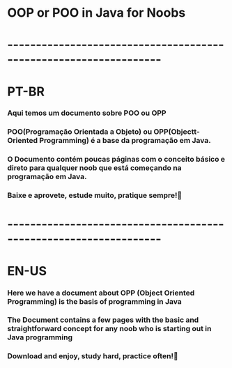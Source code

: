 # OOP or POO in Java for Noobs
# -----------------------------------------------------------------
# PT-BR
### Aqui temos um documento sobre POO ou OPP
### POO(Programação Orientada a Objeto) ou OPP(Objectt-Oriented Programming) é a base da programação em Java.
### O Documento contém poucas páginas com o conceito básico e direto para qualquer noob que está começando na programação em Java.
### Baixe e aprovete, estude muito, pratique sempre!📕
# -----------------------------------------------------------------
# EN-US
### Here we have a document about OPP (Object Oriented Programming) is the basis of programming in Java
### The Document contains a few pages with the basic and straightforward concept for any noob who is starting out in Java programming
### Download and enjoy, study hard, practice often!📕
